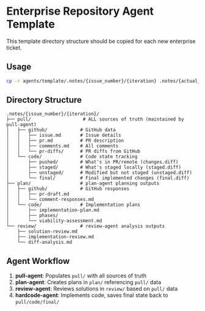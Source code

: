 # Enterprise Repository Agent Template

This template directory structure should be copied for each new enterprise ticket.

## Usage
```bash
cp -r agents/template/.notes/{issue_number}/{iteration} .notes/{actual_issue_number}/{actual_iteration}
```

## Directory Structure

```
.notes/{issue_number}/{iteration}/
├── pull/                   # ALL sources of truth (maintained by pull-agent)
│   ├── github/            # GitHub data
│   │   ├── issue.md       # Issue details
│   │   ├── pr.md          # PR description
│   │   ├── comments.md    # All comments
│   │   └── pr-diffs/      # PR diffs from GitHub
│   └── code/              # Code state tracking
│       ├── pushed/        # What's in PR/remote (changes.diff)
│       ├── staged/        # What's staged locally (staged.diff)
│       ├── unstaged/      # Modified but not staged (unstaged.diff)
│       └── final/         # Final implemented changes (final.diff)
├── plan/                  # plan-agent planning outputs
│   ├── github/            # GitHub responses
│   │   ├── pr-draft.md
│   │   └── comment-responses.md
│   └── code/              # Implementation plans
│       ├── implementation-plan.md
│       ├── phases/
│       └── viability-assessment.md
└── review/                # review-agent analysis outputs
    ├── solution-review.md
    ├── implementation-review.md
    └── diff-analysis.md
```

## Agent Workflow
1. **pull-agent**: Populates `pull/` with all sources of truth
2. **plan-agent**: Creates plans in `plan/` referencing `pull/` data
3. **review-agent**: Reviews solutions in `review/` based on `pull/` data
4. **hardcode-agent**: Implements code, saves final state back to `pull/code/final/`